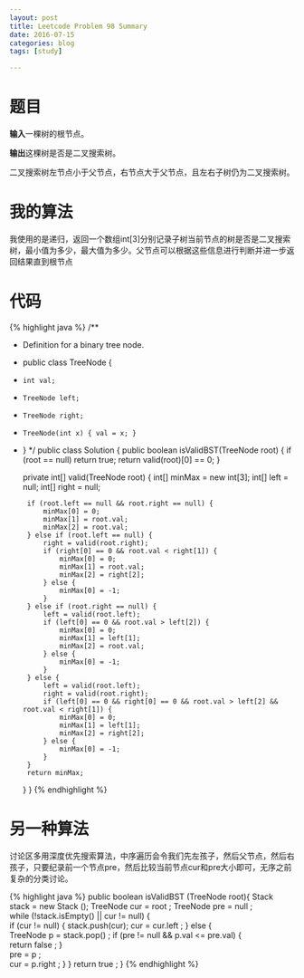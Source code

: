 ```yaml
---
layout: post
title: Leetcode Problem 98 Summary
date: 2016-07-15
categories: blog
tags: [study]

---
```


# 题目

**输入**一棵树的根节点。

**输出**这棵树是否是二叉搜索树。

二叉搜索树左节点小于父节点，右节点大于父节点，且左右子树仍为二叉搜索树。

# 我的算法

我使用的是递归，返回一个数组int[3]分别记录子树当前节点的树是否是二叉搜索树，最小值为多少，最大值为多少。父节点可以根据这些信息进行判断并进一步返回结果直到根节点

# 代码

{% highlight java %}
/**
 * Definition for a binary tree node.
 * public class TreeNode {
 *     int val;
 *     TreeNode left;
 *     TreeNode right;
 *     TreeNode(int x) { val = x; }
 * }
 */
public class Solution {
    public boolean isValidBST(TreeNode root) {
        if (root == null) return true;
        return valid(root)[0] == 0;
    }
    
    private int[] valid(TreeNode root) {
        int[] minMax = new int[3];
        int[] left = null;
        int[] right = null;
        
        if (root.left == null && root.right == null) {
            minMax[0] = 0;
            minMax[1] = root.val;
            minMax[2] = root.val;
        } else if (root.left == null) {
            right = valid(root.right);
            if (right[0] == 0 && root.val < right[1]) {
                minMax[0] = 0;
                minMax[1] = root.val;
                minMax[2] = right[2];
            } else {
                minMax[0] = -1;
            }
        } else if (root.right == null) {
            left = valid(root.left);
            if (left[0] == 0 && root.val > left[2]) {
                minMax[0] = 0;
                minMax[1] = left[1];
                minMax[2] = root.val;
            } else {
                minMax[0] = -1;
            }
        } else {
            left = valid(root.left);
            right = valid(root.right);
            if (left[0] == 0 && right[0] == 0 && root.val > left[2] && root.val < right[1]) {
                minMax[0] = 0;
                minMax[1] = left[1];
                minMax[2] = right[2];
            } else {
                minMax[0] = -1;
            }
        }
        return minMax;
    } 
}
{% endhighlight %}

# 另一种算法

讨论区多用深度优先搜索算法，中序遍历会令我们先左孩子，然后父节点，然后右孩子，只要纪录前一个节点pre，然后比较当前节点cur和pre大小即可，无序之前复杂的分类讨论。

{% highlight java %}
public boolean isValidBST (TreeNode root){
    Stack<TreeNode> stack = new Stack<TreeNode> ();
    TreeNode cur = root ;
    TreeNode pre = null ;		   
    while (!stack.isEmpty() || cur != null) {			   
        if (cur != null) {
            stack.push(cur);
            cur = cur.left ;
        } else {				   
            TreeNode p = stack.pop() ;
            if (pre != null && p.val <= pre.val) {           
                return false ;
            }				   
            pre = p ;					   
            cur = p.right ;
        }
    }
    return true ; 
}
{% endhighlight %}